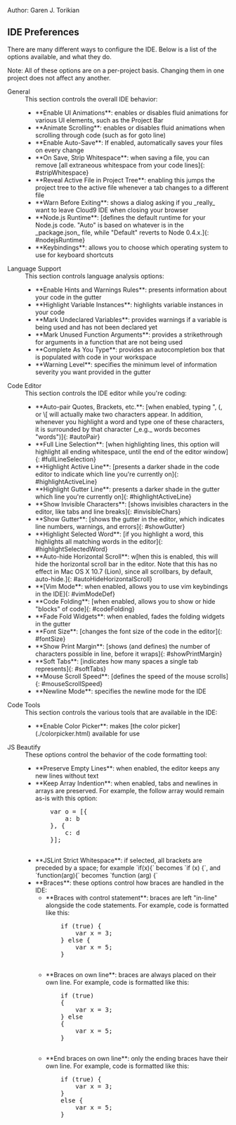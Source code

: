 Author: Garen J. Torikian

## IDE Preferences

There are many different ways to configure the IDE. Below is a list of the options available, and what they do.

Note: All of these options are on a per-project basis. Changing them in one project does not affect any another.

<dl>
<dt>General</dt>
<dd>This section controls the overall IDE behavior:
<ul>
  <li>**Enable UI Animations**: enables or disables fluid animations for various UI elements, such as the Project Bar</li>
  <li>**Animate Scrolling**: enables or disables fluid animations when scrolling through code (such as for goto line)</li>
  <li>**Enable Auto-Save**: If enabled, automatically saves your files on every change</li>
  <li>**On Save, Strip Whitespace**: when saving a file, you can remove [all extraneous whitespace from your code lines]{: #stripWhitespace}</li>
  <li>**Reveal Active File in Project Tree**: enabling this jumps the project tree to the active file whenever a tab changes to a different file</li>
  <li>**Warn Before Exiting**: shows a dialog asking if you _really_ want to leave Cloud9 IDE when closing your browser</li>
  <li>**Node.js Runtime**: [defines the default runtime for your Node.js code. "Auto" is based on whatever is in the _package.json_ file, while "Default" reverts to Node 0.4.x.]{: #nodejsRuntime}</li>
  <li>**Keybindings**: allows you to choose which operating system to use for keyboard shortcuts</li>
</ul>
</dd>
<dt>Language Support</dt>
<dd>This section controls language analysis options:
<ul>
   <li>**Enable Hints and Warnings Rules**: presents information about your code in the gutter</li>
   <li>**Highlight Variable Instances**: highlights variable instances in your code</li>
   <li>**Mark Undeclared Variables**: provides warnings if a variable is being used and has not been declared yet</li>
   <li>**Mark Unused Function Arguments**: provides a strikethrough for arguments in a function that are not being used</li>
   <li>**Complete As You Type**: provides an autocompletion box that is populated with code in your workspace</li>
   <li>**Warning Level**: specifies the minimum level of information severity you want provided in the gutter</li>
</ul>
</dd>
<dd>
<dt>Code Editor</dt>
<dd>This section controls the IDE editor while you're coding:
<ul>
  <li>**Auto-pair Quotes, Brackets, etc.**: [when enabled, typing ", (,  or \[ will actually make two characters appear. In addition, whenever you highlight a word and type one of these characters, it is surrounded by that character (_e.g._ words becomes "words")]{: #autoPair}</li>
  <li>**Full Line Selection**: [when highlighting lines, this option will highlight all ending whitespace, until the end of the editor window]{: #fullLineSelection}</li>
  <li>**Highlight Active Line**: [presents a darker shade in the code editor to indicate which line you're currently on]{: #highlightActiveLine}</li>
  <li>**Highlight Gutter Line**: presents a darker shade in the gutter which line you're currently on]{: #highlightActiveLine}</li>
  <li>**Show Invisible Characters**: [shows invisibles characters in the editor, like tabs and line breaks]{: #invisibleChars}</li>
  <li>**Show Gutter**: [shows the gutter in the editor, which indicates line numbers, warnings, and errors]{: #showGutter}</li>
  <li>**Highlight Selected Word**: [if you highlight a word, this highlights all matching words in the editor]{: #highlightSelectedWord}</li>
  <li>**Auto-hide Horizontal Scroll**: w[hen this is enabled, this will hide the horizontal scroll bar in the editor. Note that this has no effect in Mac OS X 10.7 (Lion), since all scrollbars, by default, auto-hide.]{: #autoHideHorizontalScroll}</li>
  <li>**[Vim Mode**: when enabled, allows you to use vim keybindings in the IDE]{: #vimModeDef}</li>
  <li>**Code Folding**: [when enabled, allows you to show or hide "blocks" of code]{: #codeFolding}</li>
  <li>**Fade Fold Widgets**: when enabled, fades the folding widgets in the gutter</li>
  <li>**Font Size**: [changes the font size of the code in the editor]{: #fontSize}</li>
  <li>**Show Print Margin**: [shows (and defines) the number of characters possible in line, before it wraps]{: #showPrintMargin}</li>
  <li>**Soft Tabs**: [indicates how many spaces a single tab represents]{: #softTabs}</li>
  <li>**Mouse Scroll Speed**: [defines the speed of the mouse scrolls]{: #mouseScrollSpeed}</li>
  <li>**Newline Mode**: specifies the newline mode for the IDE</li>
</dd>
<dd>
<dt>Code Tools</dt>
<dd>This section controls the various tools that are available in the IDE:
<ul>
  <li>**Enable Color Picker**: makes [the color picker](./colorpicker.html) available for use</li>
</dd>
<dt><a name="JSBeautify"></a>JS Beautify</dt>
<dd>These options control the behavior of the code formatting tool:  
<ul>
  <li>**Preserve Empty Lines**: when enabled, the editor keeps any new lines without text</li>
  <li>**Keep Array Indention**: when enabled, tabs and newlines in arrays are preserved. For example, the follow array would remain as-is with this option:
    <pre>
    var o = [{
        a: b
    }, {
        c: d
    }];
    </pre>
  </li>
  <li>**JSLint Strict Whitespace**: if selected, all brackets are preceded by a space; for example `if(x){` becomes `if (x) {`, and `function(arg){` becomes `function (arg) {`</li>
   <li>**Braces**: these options control how braces are handled in the IDE:
   <ul>
   <li>**Braces with control statement**: braces are left "in-line" alongside the code statements. For example, code is formatted like this:
    <pre>
    if (true) {
        var x = 3;
    } else {
        var x = 5;
    }
    </pre>
    </li>
   <li>**Braces on own line**: braces are always placed on their own line. For example, code is formatted like this:
    <pre>
    if (true)
    {
        var x = 3;
    } else
    {
        var x = 5;
    }
    </pre>
   </li>
   <li>**End braces on own line**: only the ending braces have their own line. For example, code is formatted like this:
    <pre>
    if (true) {
        var x = 3;
    }
    else {
        var x = 5;
    }
    </pre>
    </li>
    </ul>
</ul>
</dd>
</dl>